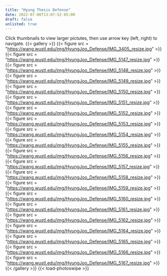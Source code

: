 ```yaml
---
title: "Hyung Thesis Defense"
date: 2022-07-06T13:07:52-05:00
draft: false
unlisted: true
---
```

Click thumbnails to view larger pictutes, then use arrow key (left, right) to navigate.
{{< gallery >}}
{{< figure src = "https://wang.wustl.edu/img/HyungJoo_Defense/IMG_3405_resize.jpg" >}} 
{{< figure src = "https://wang.wustl.edu/img/HyungJoo_Defense/IMG_5147_resize.jpg" >}} 
{{< figure src = "https://wang.wustl.edu/img/HyungJoo_Defense/IMG_5148_resize.jpg" >}} 
{{< figure src = "https://wang.wustl.edu/img/HyungJoo_Defense/IMG_5149_resize.jpg" >}} 
{{< figure src = "https://wang.wustl.edu/img/HyungJoo_Defense/IMG_5150_resize.jpg" >}} 
{{< figure src = "https://wang.wustl.edu/img/HyungJoo_Defense/IMG_5151_resize.jpg" >}} 
{{< figure src = "https://wang.wustl.edu/img/HyungJoo_Defense/IMG_5152_resize.jpg" >}} 
{{< figure src = "https://wang.wustl.edu/img/HyungJoo_Defense/IMG_5153_resize.jpg" >}} 
{{< figure src = "https://wang.wustl.edu/img/HyungJoo_Defense/IMG_5154_resize.jpg" >}} 
{{< figure src = "https://wang.wustl.edu/img/HyungJoo_Defense/IMG_5155_resize.jpg" >}} 
{{< figure src = "https://wang.wustl.edu/img/HyungJoo_Defense/IMG_5156_resize.jpg" >}} 
{{< figure src = "https://wang.wustl.edu/img/HyungJoo_Defense/IMG_5157_resize.jpg" >}} 
{{< figure src = "https://wang.wustl.edu/img/HyungJoo_Defense/IMG_5158_resize.jpg" >}} 
{{< figure src = "https://wang.wustl.edu/img/HyungJoo_Defense/IMG_5159_resize.jpg" >}} 
{{< figure src = "https://wang.wustl.edu/img/HyungJoo_Defense/IMG_5160_resize.jpg" >}} 
{{< figure src = "https://wang.wustl.edu/img/HyungJoo_Defense/IMG_5161_resize.jpg" >}} 
{{< figure src = "https://wang.wustl.edu/img/HyungJoo_Defense/IMG_5162_resize.jpg" >}} 
{{< figure src = "https://wang.wustl.edu/img/HyungJoo_Defense/IMG_5164_resize.jpg" >}}	 
{{< figure src = "https://wang.wustl.edu/img/HyungJoo_Defense/IMG_5165_resize.jpg" >}} 
{{< figure src = "https://wang.wustl.edu/img/HyungJoo_Defense/IMG_5166_resize.jpg" >}}	 
{{< figure src = "https://wang.wustl.edu/img/HyungJoo_Defense/IMG_5167_resize.jpg" >}}	 
{{< /gallery >}}
{{< load-photoswipe >}}